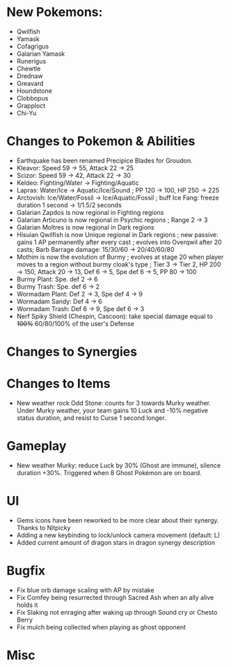 # New Pokemons:

- Qwilfish
- Yamask
- Cofagrigus
- Galarian Yamask
- Runerigus
- Chewtle
- Drednaw
- Greavard
- Houndstone
- Clobbopus
- Grapploct
- Chi-Yu

# Changes to Pokemon & Abilities

- Earthquake has been renamed Precipice Blades for Groudon.
- Kleavor: Speed 59 → 55, Attack 22 → 25
- Scizor: Speed 59 → 42, Attack 22 → 30
- Keldeo: Fighting/Water → Fighting/Aquatic
- Lapras: Water/Ice → Aquatic/Ice/Sound ; PP 120 → 100, HP 250 → 225
- Arctovish: Ice/Water/Fossil → Ice/Aquatic/Fossil ; buff Ice Fang: freeze duration 1 second → 1/1.5/2 seconds
- Galarian Zapdos is now regional in Fighting regions
- Galarian Articuno is now regional in Psychic regions ; Range 2 → 3
- Galarian Moltres is now regional in Dark regions
- Hisuian Qwilfish is now Unique regional in Dark regions ; new passive: gains 1 AP permanently after every cast ; evolves into Overqwil after 20 casts;  Barb Barrage damage: 15/30/60 → 20/40/60/80
- Mothim is now the evolution of Burmy ; evolves at stage 20 when player moves to a region without burmy cloak's type ; Tier 3 → Tier 2, HP 200 → 150, Attack 20 → 13, Def 6 → 5, Spe def 6 → 5, PP 80 → 100
- Burmy Plant: Spe. def 2 → 6
- Burmy Trash: Spe. def 6 → 2
- Wormadam Plant: Def 2 → 3, Spe def 4 → 9
- Wormadam Sandy: Def 4 → 6
- Wormadam Trash: Def 6 → 9, Spe def 6 → 3
- Nerf Spiky Shield (Chespin, Cascoon): take special damage equal to ~~100%~~ 60/80/100% of the user's Defense

# Changes to Synergies

# Changes to Items

- New weather rock Odd Stone: counts for 3 towards Murky weather. Under Murky weather, your team gains 10 Luck and -10% negative status duration, and resist to Curse 1 second longer.

# Gameplay

- New weather Murky: reduce Luck by 30% (Ghost are immune), silence duration +30%. Triggered when 8 Ghost Pokémon are on board.

# UI

- Gems icons have been reworked to be more clear about their synergy. Thanks to Nitpicky
- Adding a new keybinding to lock/unlock camera movement (default: L)
- Added current amount of dragon stars in dragon synergy description

# Bugfix

- Fix blue orb damage scaling with AP by mistake
- Fix Comfey being resurrected through Sacred Ash when an ally alive holds it
- Fix Slaking not enraging after waking up through Sound cry or Chesto Berry
- Fix mulch being collected when playing as ghost opponent

# Misc
